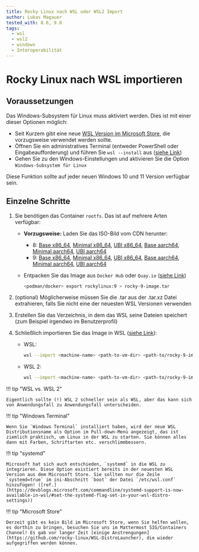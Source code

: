 ```yaml
---
title: Rocky Linux nach WSL oder WSL2 Import
author: Lukas Magauer
tested_with: 8.6, 9.0
tags:
  - wsl
  - wsl2
  - windows
  - Interoperabilität
---
```


# Rocky Linux nach WSL importieren

## Voraussetzungen

Das Windows-Subsystem für Linux muss aktiviert werden. Dies ist mit einer dieser Optionen möglich:

- Seit Kurzem gibt eine neue [ WSL Version im Microsoft Store](https://apps.microsoft.com/store/detail/windows-subsystem-for-linux/9P9TQF7MRM4R), die vorzugsweise verwendet werden sollte.
- Öffnen Sie ein administratives Terminal (entweder PowerShell oder Eingabeaufforderung) und führen Sie `wsl --install` aus ([siehe Link](https://docs.microsoft.com/en-us/windows/wsl/install))
- Gehen Sie zu den Windows-Einstellungen und aktivieren Sie die Option `Windows-Subsystem für Linux`

Diese Funktion sollte auf jeder neuen Windows 10 und 11 Version verfügbar sein.

## Einzelne Schritte

1. Sie benötigen das Container `rootfs`. Das ist auf mehrere Arten verfügbar:

    - **Vorzugsweise:** Laden Sie das ISO-Bild vom CDN herunter:
        - 8: [Base x86_64](https://dl.rockylinux.org/pub/rocky/8/images/x86_64/Rocky-8-Container-Base.latest.x86_64.tar.xz), [Minimal x86_64](https://dl.rockylinux.org/pub/rocky/8/images/x86_64/Rocky-8-Container-Minimal.latest.x86_64.tar.xz), [UBI x86_64](https://dl.rockylinux.org/pub/rocky/8/images/x86_64/Rocky-8-Container-UBI.latest.x86_64.tar.xz), [Base aarch64](https://dl.rockylinux.org/pub/rocky/8/images/aarch64/Rocky-8-Container-Base.latest.aarch64.tar.xz), [Minimal aarch64](https://dl.rockylinux.org/pub/rocky/8/images/aarch64/Rocky-8-Container-Minimal.latest.aarch64.tar.xz), [UBI aarch64](https://dl.rockylinux.org/pub/rocky/8/images/aarch64/Rocky-8-Container-UBI.latest.aarch64.tar.xz)
        - 9: [Base x86_64](https://dl.rockylinux.org/pub/rocky/9/images/x86_64/Rocky-9-Container-Base.latest.x86_64.tar.xz), [Minimal x86_64](https://dl.rockylinux.org/pub/rocky/9/images/x86_64/Rocky-9-Container-Minimal.latest.x86_64.tar.xz), [UBI x86_64](https://dl.rockylinux.org/pub/rocky/9/images/x86_64/Rocky-9-Container-UBI.latest.x86_64.tar.xz), [Base aarch64](https://dl.rockylinux.org/pub/rocky/9/images/aarch64/Rocky-9-Container-Base.latest.aarch64.tar.xz), [Minimal aarch64](https://dl.rockylinux.org/pub/rocky/9/images/aarch64/Rocky-9-Container-Minimal.latest.aarch64.tar.xz), [UBI aarch64](https://dl.rockylinux.org/pub/rocky/9/images/aarch64/Rocky-9-Container-UBI.latest.aarch64.tar.xz)
    - Entpacken Sie das Image aus `Docker Hub` oder `Quay.io` ([siehe Link](https://docs.microsoft.com/en-us/windows/wsl/use-custom-distro#export-the-tar-from-a-container))

        ```sh
        <podman/docker> export rockylinux:9 > rocky-9-image.tar
        ```

2. (optional) Möglicherweise müssen Sie die .tar aus der .tar.xz Datei extrahieren, falls Sie nicht eine der neuesten WSL Versionen verwenden
3. Erstellen Sie das Verzeichnis, in dem das WSL seine Dateien speichert (zum Beispiel irgendwo im Benutzerprofil)
4. Schließlich importieren Sie das Image in WSL ([siehe Link](https://docs.microsoft.com/en-us/windows/wsl/use-custom-distro#import-the-tar-file-into-wsl)):

    - WSL:

        ```sh
        wsl --import <machine-name> <path-to-vm-dir> <path-to/rocky-9-image.tar.xz>
        ```

    - WSL 2:

        ```sh
        wsl --import <machine-name> <path-to-vm-dir> <path-to/rocky-9-image.tar.xz> --version 2
        ```

!!! tip "WSL vs. WSL 2"

    Eigentlich sollte (!) WSL 2 schneller sein als WSL, aber das kann sich von Anwendungsfall zu Anwendungsfall unterscheiden.

!!! tip "Windows Terminal"

    Wenn Sie `Windows Terminal` installiert haben, wird der neue WSL Distributionsname als Option im Pull-down-Menü angezeigt, das ist ziemlich praktisch, um Linux in der WSL zu starten. Sie können alles dann mit Farben, Schriftarten etc. verschlimmbessern.

!!! tip "systemd"

    Microsoft hat sich auch entschieden, `systemd` in die WSL zu integrieren. Diese Option existiert bereits in der neuesten WSL Version aus dem Microsoft Store. Sie sollten nur die Zeile `systemd=true` im ini-Abschnitt `boot` der Datei `/etc/wsl.conf` hinzufügen! ([ref.](https://devblogs.microsoft.com/commandline/systemd-support-is-now-available-in-wsl/#set-the-systemd-flag-set-in-your-wsl-distro-settings))

!!! tip "Microsoft Store"

    Derzeit gibt es kein Bild im Microsoft Store, wenn Sie helfen wollen, es dorthin zu bringen, besuchen Sie uns im Mattermost SIG/Containers Channel! Es gab vor langer Zeit [einige Anstrengungen](https://github.com/rocky-linux/WSL-DistroLauncher), die wieder aufgegriffen werden können.
